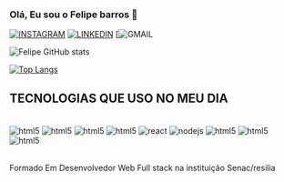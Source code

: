 ### Olá, Eu sou o Felipe barros 👋
[![INSTAGRAM](	https://img.shields.io/badge/Instagram-E4405F?style=for-the-badge&logo=instagram&logoColor=white)](https://instagram.com/felipebarr0os?igshid=MWZjMTM2ODFkZg==)
[![LINKEDIN](	https://img.shields.io/badge/LinkedIn-0077B5?style=for-the-badge&logo=linkedin&logoColor=white)](https://linkedin.com/felipebarr0os-)
[![GMAIL]( https://img.shields.io/badge/Gmail-D14836?style=for-the-badge&logo=gmail&logoColor=white)

![Felipe GitHub stats](https://github-readme-stats.vercel.app/api?username=Felipebarr0os&show_icons=true&theme=radical)<br>

[![Top Langs](https://github-readme-stats.vercel.app/api/top-langs/?username=felipebarr0os&layout=compact)](https://github.com/anuraghazra/github-readme-stats)



## TECNOLOGIAS QUE USO NO MEU DIA 

<div style="display: inline_block"><br>
<img align="center" alt="html5" src="https://img.shields.io/badge/HTML5-E34F26?style=for-the-badge&logo=html5&logoColor=white"/>
<img align="center" alt="html5" src="https://img.shields.io/badge/CSS-239120?&style=for-the-badge&logo=css3&logoColor=white"/>
<img align="center" alt="html5" src="https://img.shields.io/badge/JavaScript-323330?style=for-the-badge&logo=javascript&logoColor=F7DF1E"/>
 <img align="center" alt="html5" src="https://img.shields.io/badge/Bootstrap-563D7C?style=for-the-badge&logo=bootstrap&logoColor=white"/>
<img align="center" alt="react" src="https://img.shields.io/badge/React-20232A?style=for-the-badge&logo=react&logoColor=61DAFB" />
 <img align="center" alt="nodejs" src="https://img.shields.io/badge/Node.js-43853D?style=for-the-badge&logo=node.js&logoColor=white" />
<img align="center" alt="html5" src="https://img.shields.io/badge/jQuery-0769AD?style=for-the-badge&logo=jquery&logoColor=white"/>
<img align="center" alt="html5" src="https://img.shields.io/badge/MySQL-00000F?style=for-the-badge&logo=mysql&logoColor=white"/>
<img align="center" alt="html5" src="https://img.shields.io/badge/SQLite-07405E?style=for-the-badge&logo=sqlite&logoColor=white"/>

</div><br>




 Formado Em Desenvolvedor Web Full stack na instituição Senac/resilia <br>
